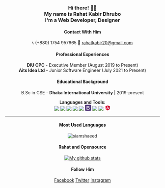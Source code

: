 <div align="center">  
<h3>Hi there! 👋🤓<br>My name is Rahat Kabir Dhrubo<br>I'm a Web Developer, Designer</h3>
 
#### Contact With Him
 📞 (+880) 1754 957665
 💌 rahatkabir20@gmail.com

#### Professional Experiences
 **DIU CPC** - Executive Member
(August 2019 to Present)
  <br>
**Aits Idea Ltd** - Junior Software Engineer
(July 2021 to Present)
#### Educational Background
 B.Sc in CSE - **Dhaka International University** | 2019-present

**Languages and Tools:**  
<code><img height="20" src="https://image.flaticon.com/icons/png/128/3522/3522283.png"></code>
<code><img height="20" src="https://image.flaticon.com/icons/png/128/919/919841.png"></code>
<code><img height="20" src="https://image.flaticon.com/icons/png/128/888/888859.png"></code>
<code><img height="20" src="https://image.flaticon.com/icons/png/128/778/778533.png"></code>
<code><img height="20" src="https://image.flaticon.com/icons/png/128/919/919828.png"></code>
<code><img height="20" src="https://raw.githubusercontent.com/github/explore/80688e429a7d4ef2fca1e82350fe8e3517d3494d/topics/bootstrap/bootstrap.png"></code>
<code><img height="20" src="https://image.flaticon.com/icons/png/128/919/919832.png"></code>
<code><img height="20" src="https://image.flaticon.com/icons/png/128/919/919831.png"></code>
    <code><img height="20" src="https://raw.githubusercontent.com/github/explore/80688e429a7d4ef2fca1e82350fe8e3517d3494d/topics/angular/angular.png"></code>
<hr> </hr>

#### Most Used Languages 
<p><img src="https://github-readme-stats.vercel.app/api/top-langs?username=rahat854&show_icons=true&locale=en&layout=compact" alt="siamshaeed" /></p>

#### Rahat and Opensource
[![My github stats](https://github-readme-stats.anuraghazra1.vercel.app/api?username=rahat854&show_icons=true)](https://github.com/rahat854/github-readme-stats)

#### Follow Him
 [Facebook](https://fb.com/rahat6452) 
 [Twitter](https://twitter.com/rahatoni354) 
 [Instagram](https://instagram.com/rahat952)
